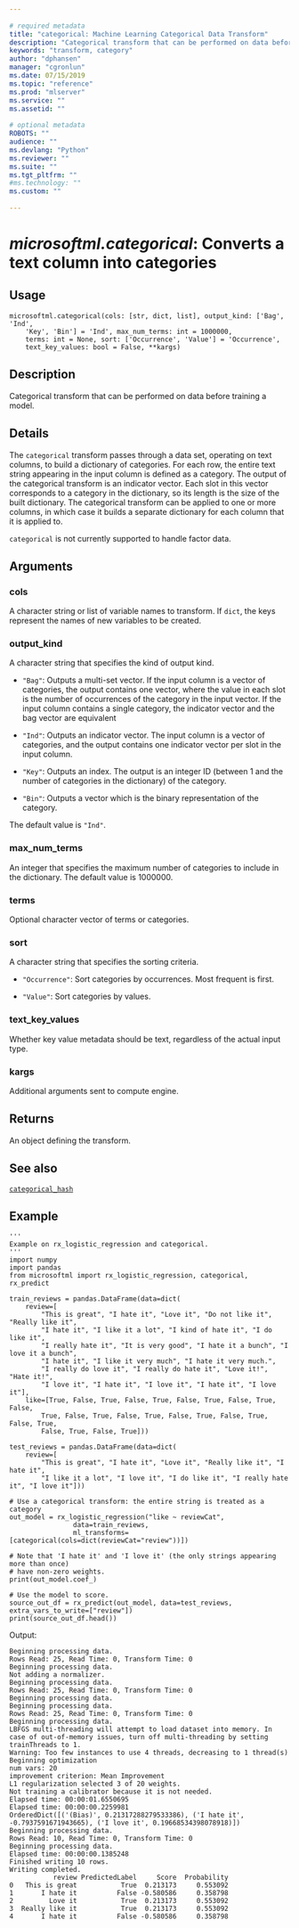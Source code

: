 ```yaml
--- 
 
# required metadata 
title: "categorical: Machine Learning Categorical Data Transform" 
description: "Categorical transform that can be performed on data before training a model." 
keywords: "transform, category" 
author: "dphansen" 
manager: "cgronlun" 
ms.date: 07/15/2019
ms.topic: "reference" 
ms.prod: "mlserver" 
ms.service: "" 
ms.assetid: "" 
 
# optional metadata 
ROBOTS: "" 
audience: "" 
ms.devlang: "Python" 
ms.reviewer: "" 
ms.suite: "" 
ms.tgt_pltfrm: "" 
#ms.technology: "" 
ms.custom: "" 
 
---
```


# *microsoftml.categorical*: Converts a text column into categories





## Usage



```
microsoftml.categorical(cols: [str, dict, list], output_kind: ['Bag', 'Ind',
    'Key', 'Bin'] = 'Ind', max_num_terms: int = 1000000,
    terms: int = None, sort: ['Occurrence', 'Value'] = 'Occurrence',
    text_key_values: bool = False, **kargs)
```





## Description

Categorical transform that can be performed on data before
training a model.


## Details

The `categorical` transform passes through a data set, operating
on text columns, to build a dictionary of categories. For each row,
the entire text string appearing in the input column is defined as a
category. The output of the categorical transform is an indicator vector.
Each slot in this vector corresponds to a category in the dictionary, so
its length is the size of the built dictionary. The categorical transform
can be applied to one or more columns, in which case it builds a separate
dictionary for each column that it is applied to.

`categorical` is not currently supported to handle factor data.


## Arguments


### cols

A character string or list of variable names to transform. If
`dict`, the keys represent the names of new variables to be created.


### output_kind

A character string that specifies the kind of output kind.

* `"Bag"`: Outputs a multi-set vector. If the input column is a vector of categories, the output contains one vector, where the value in each slot is the number of occurrences of the category in the input vector. If the input column contains a single category, the indicator vector and the bag vector are equivalent 

* `"Ind"`: Outputs an indicator vector. The input column is a vector of categories, and the output contains one indicator vector per slot in the input column. 

* `"Key"`: Outputs an index. The output is an integer ID (between 1 and the number of categories in the dictionary) of the category. 

* `"Bin"`: Outputs a vector which is the binary representation of the category. 

The default value is `"Ind"`.


### max_num_terms

An integer that specifies the maximum number of
categories to include in the dictionary. The default value is 1000000.


### terms

Optional character vector of terms or categories.


### sort

A character string that specifies the sorting criteria.

* `"Occurrence"`: Sort categories by occurrences. Most frequent is first. 

* `"Value"`: Sort categories by values. 


### text_key_values

Whether key value metadata should be text, regardless of the actual input type.


### kargs

Additional arguments sent to compute engine.


## Returns

An object defining the transform.


## See also

[`categorical_hash`](categorical-hash.md)


## Example



```
'''
Example on rx_logistic_regression and categorical.
'''
import numpy
import pandas
from microsoftml import rx_logistic_regression, categorical, rx_predict

train_reviews = pandas.DataFrame(data=dict(
    review=[
        "This is great", "I hate it", "Love it", "Do not like it", "Really like it",
        "I hate it", "I like it a lot", "I kind of hate it", "I do like it",
        "I really hate it", "It is very good", "I hate it a bunch", "I love it a bunch",
        "I hate it", "I like it very much", "I hate it very much.",
        "I really do love it", "I really do hate it", "Love it!", "Hate it!",
        "I love it", "I hate it", "I love it", "I hate it", "I love it"],
    like=[True, False, True, False, True, False, True, False, True, False,
        True, False, True, False, True, False, True, False, True, False, True,
        False, True, False, True]))
        
test_reviews = pandas.DataFrame(data=dict(
    review=[
        "This is great", "I hate it", "Love it", "Really like it", "I hate it",
        "I like it a lot", "I love it", "I do like it", "I really hate it", "I love it"]))

# Use a categorical transform: the entire string is treated as a category
out_model = rx_logistic_regression("like ~ reviewCat",
                data=train_reviews,
                ml_transforms=[categorical(cols=dict(reviewCat="review"))])
                
# Note that 'I hate it' and 'I love it' (the only strings appearing more than once)
# have non-zero weights.
print(out_model.coef_)

# Use the model to score.
source_out_df = rx_predict(out_model, data=test_reviews, extra_vars_to_write=["review"])
print(source_out_df.head())
```


Output:



```
Beginning processing data.
Rows Read: 25, Read Time: 0, Transform Time: 0
Beginning processing data.
Not adding a normalizer.
Beginning processing data.
Rows Read: 25, Read Time: 0, Transform Time: 0
Beginning processing data.
Beginning processing data.
Rows Read: 25, Read Time: 0, Transform Time: 0
Beginning processing data.
LBFGS multi-threading will attempt to load dataset into memory. In case of out-of-memory issues, turn off multi-threading by setting trainThreads to 1.
Warning: Too few instances to use 4 threads, decreasing to 1 thread(s)
Beginning optimization
num vars: 20
improvement criterion: Mean Improvement
L1 regularization selected 3 of 20 weights.
Not training a calibrator because it is not needed.
Elapsed time: 00:00:01.6550695
Elapsed time: 00:00:00.2259981
OrderedDict([('(Bias)', 0.21317288279533386), ('I hate it', -0.7937591671943665), ('I love it', 0.19668534398078918)])
Beginning processing data.
Rows Read: 10, Read Time: 0, Transform Time: 0
Beginning processing data.
Elapsed time: 00:00:00.1385248
Finished writing 10 rows.
Writing completed.
           review PredictedLabel     Score  Probability
0   This is great           True  0.213173     0.553092
1       I hate it          False -0.580586     0.358798
2         Love it           True  0.213173     0.553092
3  Really like it           True  0.213173     0.553092
4       I hate it          False -0.580586     0.358798
```

